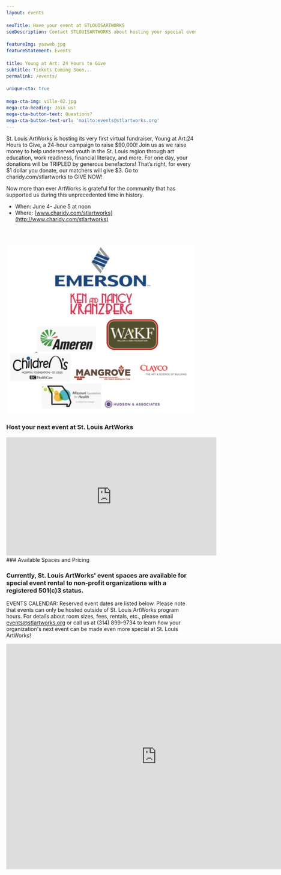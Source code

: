 ```yaml
---
layout: events

seoTitle: Have your event at STLOUISARTWORKS
seoDescription: Contact STLOUISARTWORKS about hosting your special event

featureImg: yaaweb.jpg
featureStatement: Events

title: Young at Art: 24 Hours to Give
subtitle: Tickets Coming Soon...
permalink: /events/

unique-cta: true

mega-cta-img: ville-02.jpg
mega-cta-heading: Join us!
mega-cta-button-text: Questions?
mega-cta-button-text-url: 'mailto:events@stlartworks.org'
---
```


St. Louis ArtWorks is hosting its very first virtual fundraiser, Young at Art:24 Hours to Give, a 24-hour campaign to raise $90,000! Join us as we raise money to help underserved youth in the St. Louis region through art education, work readiness, financial literacy, and more. For one day, your donations will be TRIPLED by generous benefactors! That’s right, for every $1 dollar you donate, our matchers will give $3. Go to charidy.com/stlartworks to GIVE NOW! 

Now more than ever ArtWorks is grateful for the community that has supported us during this unprecedented time in history. 

- When: June 4- June 5 at noon
- Where: [www.charidy.com/stlartworks](http://www.charidy.com/stlartworks)

<br>
<br>

![](/images/sponsors-2020.jpg)

### Host your next event at St. Louis ArtWorks

<iframe width="560" height="315" src="https://www.youtube.com/embed/aHOn6-I_PAk" frameborder="0" allowfullscreen></iframe>

<br>
### Available Spaces and Pricing

### Currently, St. Louis ArtWorks' event spaces are available for special event rental to non-profit organizations with a registered 501(c)3 status.

EVENTS CALENDAR: Reserved event dates are listed below. Please note that events can only be hosted outside of St. Louis ArtWorks program hours. 
For details about room sizes, fees, rentals, etc., please email events@stlartworks.org or call us at (314) 899-9734 to learn how your organization's next event can be made even more special at St. Louis ArtWorks!
<iframe src="https://calendar.google.com/calendar/embed?src=stlartworks.org_ankslqc4gt7q2ohfhnof5u36l8%40group.calendar.google.com&ctz=America/Chicago" style="border: 0" width="800" height="600" frameborder="0" scrolling="no"></iframe>
